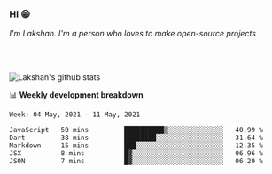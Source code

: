 ### Hi 😁

*I'm Lakshan. I'm a person who loves to make open-source projects*


<br/><br/>

![Lakshan's github stats](https://github-readme-stats.vercel.app/api?username=sandaruwan98&show_icons=true&theme=prussian )<br/>



📊 **Weekly development breakdown**
<!--START_SECTION:waka-->
```text
Week: 04 May, 2021 - 11 May, 2021

JavaScript   50 mins         ██████████▒░░░░░░░░░░░░░░   40.99 % 
Dart         38 mins         ████████░░░░░░░░░░░░░░░░░   31.64 % 
Markdown     15 mins         ███░░░░░░░░░░░░░░░░░░░░░░   12.35 % 
JSX          8 mins          █▓░░░░░░░░░░░░░░░░░░░░░░░   06.96 % 
JSON         7 mins          █▓░░░░░░░░░░░░░░░░░░░░░░░   06.29 % 
```
<!--END_SECTION:waka-->

